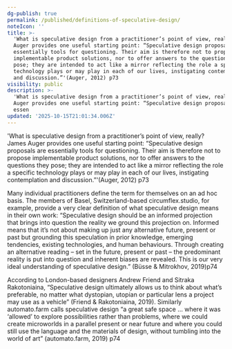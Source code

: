 ```yaml
---
dg-publish: true
permalink: /published/definitions-of-speculative-design/
noteIcon: ''
title: >-
  'What is speculative design from a practitioner’s point of view, really? James
  Auger provides one useful starting point: “Speculative design proposals are
  essentially tools for questioning. Their aim is therefore not to propose
  implementable product solutions, nor to offer answers to the questions they
  pose; they are intended to act like a mirror reflecting the role a specific
  technology plays or may play in each of our lives, instigating contemplation
  and discussion.”'(Auger, 2012) p73
visibility: public
description: >-
  'What is speculative design from a practitioner’s point of view, really? James
  Auger provides one useful starting point: “Speculative design proposals are
  essen
updated: '2025-10-15T21:01:34.006Z'
---
```


'What is speculative design from a practitioner’s point of view, really? James Auger provides one useful starting point: “Speculative design proposals are essentially tools for questioning. Their aim is therefore not to propose implementable product solutions, nor to offer answers to the questions they pose; they are intended to act like a mirror reflecting the role a specific technology plays or may play in each of our lives, instigating contemplation and discussion.”'(Auger, 2012) p73

Many individual practitioners define the term for themselves on an ad hoc basis. The members of Basel, Switzerland-based circumflex.studio, for example, provide a very clear definition of what speculative design means in their own work: “Speculative design should be an informed projection that brings into question the reality we ground this projection on. Informed means that it’s not about making up just any alternative future, present or past but grounding this speculation in prior knowledge, emerging tendencies, existing technologies, and human behaviours. Through creating an alternative reading – set in the future, present or past – the predominant reality is put into question and inherent biases are revealed. This is our very ideal understanding of speculative design.” (Büsse & Mitrokhov, 2019)p74

According to London-based designers Andrew Friend and Sitraka Rakotoniaina, “Speculative design ultimately allows us to think about what’s preferable, no matter what dystopian, utopian or particular lens a project may use as a vehicle” (Friend & Rakotoniaina, 2019). Similarly automato.farm calls speculative design “a great safe space … where it was ‘allowed’ to explore possibilities rather than problems, where we could create microworlds in a parallel present or near future and where you could still use the language and the materials of design, without tumbling into the world of art” (automato.farm, 2019) p74
